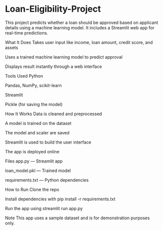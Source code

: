 # Loan-Eligibility-Project

This project predicts whether a loan should be approved based on applicant details using a machine learning model. It includes a Streamlit web app for real-time predictions.

What It Does
Takes user input like income, loan amount, credit score, and assets

Uses a trained machine learning model to predict approval

Displays result instantly through a web interface

Tools Used
Python

Pandas, NumPy, scikit-learn

Streamlit

Pickle (for saving the model)

How It Works
Data is cleaned and preprocessed

A model is trained on the dataset

The model and scaler are saved

Streamlit is used to build the user interface

The app is deployed online

Files
app.py — Streamlit app

loan_model.pkl — Trained model

requirements.txt — Python dependencies

How to Run
Clone the repo

Install dependencies with pip install -r requirements.txt

Run the app using streamlit run app.py

Note
This app uses a sample dataset and is for demonstration purposes only.
